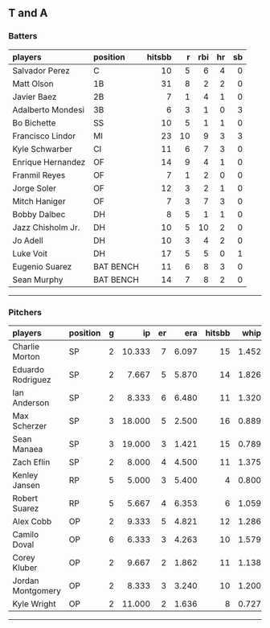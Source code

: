 ## T and A

### Batters

 
|players           |position  | hitsbb|  r| rbi| hr| sb| 
|:-----------------|:---------|------:|--:|---:|--:|--:| 
|Salvador Perez    |C         |     10|  5|   6|  4|  0| 
|Matt Olson        |1B        |     31|  8|   2|  2|  0| 
|Javier Baez       |2B        |      7|  1|   4|  1|  0| 
|Adalberto Mondesi |3B        |      6|  3|   1|  0|  3| 
|Bo Bichette       |SS        |     10|  5|   1|  1|  0| 
|Francisco Lindor  |MI        |     23| 10|   9|  3|  3| 
|Kyle Schwarber    |CI        |     11|  6|   7|  3|  0| 
|Enrique Hernandez |OF        |     14|  9|   4|  1|  0| 
|Franmil Reyes     |OF        |      7|  1|   2|  0|  0| 
|Jorge Soler       |OF        |     12|  3|   2|  1|  0| 
|Mitch Haniger     |OF        |      7|  3|   7|  3|  0| 
|Bobby Dalbec      |DH        |      8|  5|   1|  1|  0| 
|Jazz Chisholm Jr. |DH        |     10|  5|  10|  2|  0| 
|Jo Adell          |DH        |     10|  3|   4|  2|  0| 
|Luke Voit         |DH        |     17|  5|   5|  0|  1| 
|Eugenio Suarez    |BAT BENCH |     11|  6|   8|  3|  0| 
|Sean Murphy       |BAT BENCH |     14|  7|   8|  2|  0| 


* * *

### Pitchers

 
|players           |position |  g|     ip| er|   era| hitsbb|  whip| so|  w| sv| 
|:-----------------|:--------|--:|------:|--:|-----:|------:|-----:|--:|--:|--:| 
|Charlie Morton    |SP       |  2| 10.333|  7| 6.097|     15| 1.452| 10|  1|  0| 
|Eduardo Rodriguez |SP       |  2|  7.667|  5| 5.870|     14| 1.826|  7|  0|  0| 
|Ian Anderson      |SP       |  2|  8.333|  6| 6.480|     11| 1.320|  8|  1|  0| 
|Max Scherzer      |SP       |  3| 18.000|  5| 2.500|     16| 0.889| 23|  3|  0| 
|Sean Manaea       |SP       |  3| 19.000|  3| 1.421|     15| 0.789| 19|  2|  0| 
|Zach Eflin        |SP       |  2|  8.000|  4| 4.500|     11| 1.375|  7|  0|  0| 
|Kenley Jansen     |RP       |  5|  5.000|  3| 5.400|      4| 0.800|  6|  0|  3| 
|Robert Suarez     |RP       |  5|  5.667|  4| 6.353|      6| 1.059|  8|  0|  0| 
|Alex Cobb         |OP       |  2|  9.333|  5| 4.821|     12| 1.286| 14|  1|  0| 
|Camilo Doval      |OP       |  6|  6.333|  3| 4.263|     10| 1.579|  7|  0|  2| 
|Corey Kluber      |OP       |  2|  9.667|  2| 1.862|     11| 1.138|  9|  0|  0| 
|Jordan Montgomery |OP       |  2|  8.333|  3| 3.240|     10| 1.200|  6|  0|  0| 
|Kyle Wright       |OP       |  2| 11.000|  2| 1.636|      8| 0.727| 15|  1|  0| 


* * *


